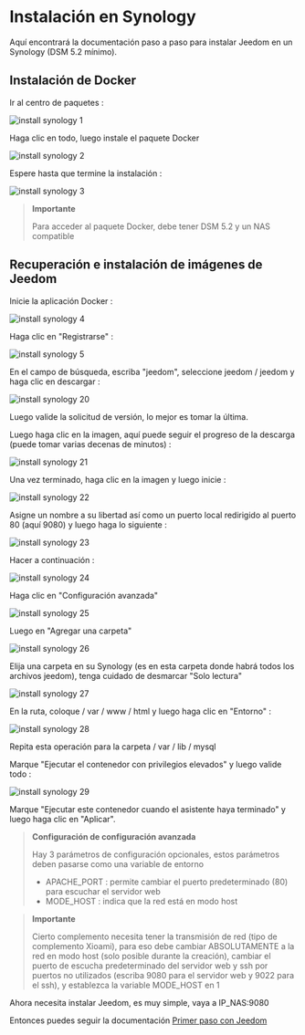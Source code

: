 # Instalación en Synology

Aquí encontrará la documentación paso a paso para instalar Jeedom en un Synology (DSM 5.2 mínimo).

## Instalación de Docker

Ir al centro de paquetes :

![install synology 1](images/install_synology_1.PNG)

Haga clic en todo, luego instale el paquete Docker

![install synology 2](images/install_synology_2.PNG)

Espere hasta que termine la instalación :

![install synology 3](images/install_synology_3.PNG)

> **Importante**
>
> Para acceder al paquete Docker, debe tener DSM 5.2 y un NAS compatible

## Recuperación e instalación de imágenes de Jeedom

Inicie la aplicación Docker :

![install synology 4](images/install_synology_4.PNG)

Haga clic en "Registrarse" :

![install synology 5](images/install_synology_5.PNG)

En el campo de búsqueda, escriba "jeedom", seleccione jeedom / jeedom y haga clic en descargar :

![install synology 20](images/install_synology_20.PNG)

Luego valide la solicitud de versión, lo mejor es tomar la última.

Luego haga clic en la imagen, aquí puede seguir el progreso de la descarga (puede tomar varias decenas de minutos) :

![install synology 21](images/install_synology_21.PNG)

Una vez terminado, haga clic en la imagen y luego inicie :

![install synology 22](images/install_synology_22.PNG)

Asigne un nombre a su libertad así como un puerto local redirigido al puerto 80 (aquí 9080) y luego haga lo siguiente :

![install synology 23](images/install_synology_23.PNG)

Hacer a continuación :

![install synology 24](images/install_synology_24.PNG)

Haga clic en "Configuración avanzada"

![install synology 25](images/install_synology_25.PNG)

Luego en "Agregar una carpeta"

![install synology 26](images/install_synology_26.PNG)

Elija una carpeta en su Synology (es en esta carpeta donde habrá todos los archivos jeedom), tenga cuidado de desmarcar "Solo lectura"

![install synology 27](images/install_synology_27.PNG)

En la ruta, coloque / var / www / html y luego haga clic en "Entorno" :

![install synology 28](images/install_synology_28.PNG)

Repita esta operación para la carpeta / var / lib / mysql

Marque "Ejecutar el contenedor con privilegios elevados" y luego valide todo :

![install synology 29](images/install_synology_29.PNG)

Marque "Ejecutar este contenedor cuando el asistente haya terminado" y luego haga clic en "Aplicar".

> **Configuración de configuración avanzada**
>
> Hay 3 parámetros de configuración opcionales, estos parámetros deben pasarse como una variable de entorno
> - APACHE_PORT : permite cambiar el puerto predeterminado (80) para escuchar el servidor web
> - MODE_HOST : indica que la red está en modo host

> **Importante**
>
> Cierto complemento necesita tener la transmisión de red (tipo de complemento Xioami), para eso debe cambiar ABSOLUTAMENTE a la red en modo host (solo posible durante la creación), cambiar el puerto de escucha predeterminado del servidor web y ssh por puertos no utilizados (escriba 9080 para el servidor web y 9022 para el ssh), y establezca la variable MODE_HOST en 1

Ahora necesita instalar Jeedom, es muy simple, vaya a IP\_NAS:9080

Entonces puedes seguir la documentación [Primer paso con Jeedom](https://doc.jeedom.com/es_ES/premiers-pas/index)

